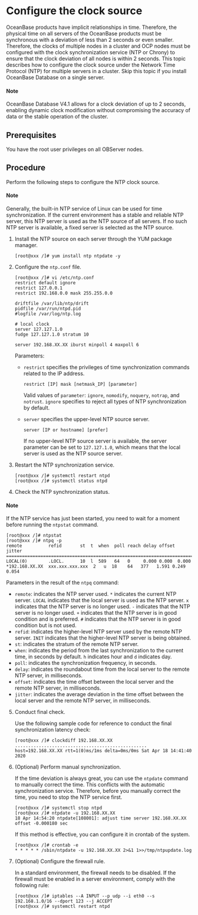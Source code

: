 # Configure the clock source

OceanBase products have implicit relationships in time. Therefore, the physical time on all servers of the OceanBase products must be synchronous with a deviation of less than 2 seconds or even smaller. Therefore, the clocks of multiple nodes in a cluster and OCP nodes must be configured with the clock synchronization service (NTP or Chrony) to ensure that the clock deviation of all nodes is within 2 seconds. This topic describes how to configure the clock source under the Network Time Protocol (NTP) for multiple servers in a cluster. Skip this topic if you install OceanBase Database on a single server.

  <main id="notice" type='explain'>
    <h4>Note</h4>
    <p>OceanBase Database V4.1 allows for a clock deviation of up to 2 seconds, enabling dynamic clock modification without compromising the accuracy of data or the stable operation of the cluster. </p>
  </main>

## Prerequisites

You have the root user privileges on all OBServer nodes.

## Procedure

Perform the following steps to configure the NTP clock source.

  <main id="notice" type='explain'>
    <h4>Note</h4>
    <p>Generally, the built-in NTP service of Linux can be used for time synchronization. If the current environment has a stable and reliable NTP server, this NTP server is used as the NTP source of all servers. If no such NTP server is available, a fixed server is selected as the NTP source. </p>
  </main>

1. Install the NTP source on each server through the YUM package manager.

   ```shell
   [root@xxx /]# yum install ntp ntpdate -y
   ```

2. Configure the `ntp.conf` file.

   ```shell
   [root@xxx /]# vi /etc/ntp.conf
   restrict default ignore
   restrict 127.0.0.1
   restrict 192.168.0.0 mask 255.255.0.0

   driftfile /var/lib/ntp/drift
   pidfile /var/run/ntpd.pid
   #logfile /var/log/ntp.log

   # local clock
   server 127.127.1.0
   fudge 127.127.1.0 stratum 10

   server 192.168.XX.XX iburst minpoll 4 maxpoll 6
   ```

   Parameters:

   * `restrict` specifies the privileges of time synchronization commands related to the IP address.

      ```shell
      restrict [IP] mask [netmask_IP] [parameter]
      ```

      Valid values of `parameter`: `ignore`, `nomodify`, `noquery`, `notrap`, and `notrust`. `ignore` specifies to reject all types of NTP synchronization by default.

   * `server` specifies the upper-level NTP source server.

      ```shell
      server [IP or hostname] [prefer]
      ```

      If no upper-level NTP source server is available, the server parameter can be set to `127.127.1.0`, which means that the local server is used as the NTP source server.

3. Restart the NTP synchronization service.

   ```shell
   [root@xxx /]# systemctl restart ntpd
   [root@xxx /]# systemctl status ntpd
   ```

4. Check the NTP synchronization status.

  <main id="notice" type='explain'>
    <h4>Note</h4>
    <p>If the NTP service has just been started, you need to wait for a moment before running the <code>ntpstat</code> command. </p>
  </main>

```shell
[root@xxx /]# ntpstat
[root@xxx /]# ntpq -p
remote          refid       st  t  when  poll reach delay offset jitter
========================================================================
LOCAL(0)        .LOCL.      10  l  589   64   0     0.000 0.000  0.000
*192.168.XX.XX  xxx.xxx.xxx.xxx  2   u  18    64   377   1.591 0.249  0.054
```

Parameters in the result of the `ntpq` command:

* `remote`: indicates the NTP server used. `*` indicates the current NTP server. `LOCAL` indicates that the local server is used as the NTP server. `x` indicates that the NTP server is no longer used. `-` indicates that the NTP server is no longer used. `+` indicates that the NTP server is in good condition and is preferred. `#` indicates that the NTP server is in good condition but is not used.
* `refid`: indicates the higher-level NTP server used by the remote NTP server. `INIT` indicates that the higher-level NTP server is being obtained.
* `st`: indicates the stratum of the remote NTP server.
* `when`: indicates the period from the last synchronization to the current time, in seconds by default. `h` indicates hour and `d` indicates day.
* `poll`: indicates the synchronization frequency, in seconds.
* `delay`: indicates the roundabout time from the local server to the remote NTP server, in milliseconds.
* `offset`: indicates the time offset between the local server and the remote NTP server, in milliseconds.
* `jitter`: indicates the average deviation in the time offset between the local server and the remote NTP server, in milliseconds.

5. Conduct final check.

   Use the following sample code for reference to conduct the final synchronization latency check:

   ```shell
   [root@xxx /]# clockdiff 192.168.XX.XX
   ..................................................
   host=192.168.XX.XX rtt=1(0)ms/1ms delta=0ms/0ms Sat Apr 18 14:41:40 2020
   ```

6. (Optional) Perform manual synchronization.

   If the time deviation is always great, you can use the `ntpdate` command to manually correct the time. This conflicts with the automatic synchronization service. Therefore, before you manually correct the time, you need to stop the NTP service first.

   ```shell
   [root@xxx /]# systemctl stop ntpd
   [root@xxx /]# ntpdate -u 192.168.XX.XX
   18 Apr 14:54:20 ntpdate[108001]: adjust time server 192.168.XX.XX offset -0.000180 sec
   ```

   If this method is effective, you can configure it in crontab of the system.

   ```shell
   [root@xxx /]# crontab -e
   * * * * * /sbin/ntpdate -u 192.168.XX.XX 2>&1 1>>/tmp/ntpupdate.log
   ```

7. (Optional) Configure the firewall rule.

   In a standard environment, the firewall needs to be disabled. If the firewall must be enabled in a server environment, comply with the following rule:

   ```shell
   [root@xxx /]# iptables --A INPUT --p udp --i eth0 --s 192.168.1.0/16 --dport 123 --j ACCEPT
   [root@xxx /]# systemctl restart ntpd
   ```
